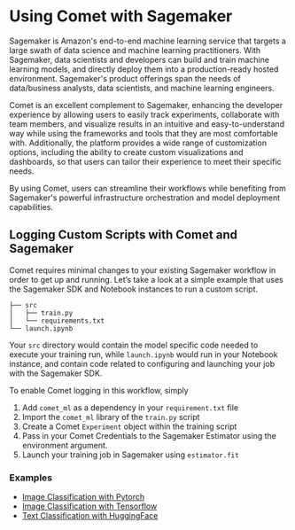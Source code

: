# Using Comet with Sagemaker

Sagemaker is Amazon's end-to-end machine learning service that targets a large swath of data science and machine learning practitioners. With Sagemaker, data scientists and developers can build and train machine learning models, and directly deploy them into a production-ready hosted environment. Sagemaker's product offerings span the needs of data/business analysts, data scientists, and machine learning engineers.

Comet is an excellent complement to Sagemaker, enhancing the developer experience by allowing users to easily track experiments, collaborate with team members, and visualize results in an intuitive and easy-to-understand way while using the frameworks and tools that they are most comfortable with. Additionally, the platform provides a wide range of customization options, including the ability to create custom visualizations and dashboards, so that users can tailor their experience to meet their specific needs.

By using Comet, users can streamline their workflows while benefiting from Sagemaker's powerful infrastructure orchestration and model deployment capabilities.

## Logging Custom Scripts with Comet and Sagemaker
Comet requires minimal changes to your existing Sagemaker workflow in order to get up and running. Let’s take a look at a simple example that uses the Sagemaker SDK and Notebook instances to run a custom script.

```
├── src
│   ├── train.py
│   └── requirements.txt
└── launch.ipynb
```

Your `src` directory would contain the model specific code needed to execute your training run, while `launch.ipynb` would run in your Notebook instance, and contain code related to configuring and launching your job with the Sagemaker SDK.

To enable Comet logging in this workflow, simply

1. Add `comet_ml` as a dependency in your `requirement.txt` file
2. Import the `comet_ml` library of the `train.py` script
3. Create a Comet `Experiment` object within the training script
4. Pass in your Comet Credentials to the Sagemaker Estimator using the environment argument.
5. Launch your training job in Sagemaker using `estimator.fit`

### Examples

- [Image Classification with Pytorch](/integrations/model-training/sagemaker/log_custom_scripts/pytorch-mnist)
- [Image Classification with Tensorflow](integrations/model-training/sagemaker/log_custom_scripts/tensorflow-mnist)
- [Text Classification with HuggingFace](integrations/model-training/sagemaker/log_custom_scripts/huggingface-text-classification)



